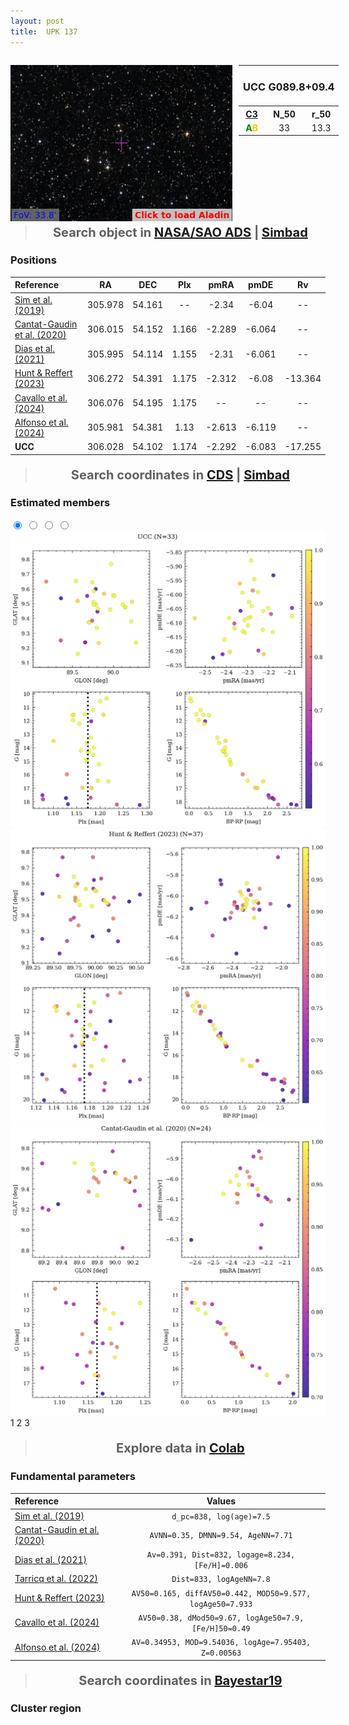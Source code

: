 ```yaml
---
layout: post
title:  UPK 137
---
```

<div style="display: flex; justify-content: space-between; width:720px;height:250px">
<div style="text-align: center;">

<!-- Static image + data attributes for FOV and target -->
<img id="aladin_img"
     data-umami-event="aladin_load"
     src="https://raw.githubusercontent.com/ucc23/Q1P/main/plots/upk137_aladin.webp"
     alt="Click to load Aladin Lite" 
     style="width:355px;height:250px; cursor: pointer;"
     data-fov="0.443" 
     data-target="306.028 54.102"/>
<!-- Div to contain Aladin Lite viewer -->
<div id="aladin-lite-div" style="width:355px;height:250px;display:none;"></div>
<!-- Aladin Lite script (will be loaded after the image is clicked) -->
<script src="{{ site.baseurl }}/scripts/aladin_load.js"></script>

</div>
<!-- Left block -->

<table style="width:355px;height:250px;">
  <!-- Row 1 (title) -->
  <tr>
    <td colspan="5"><h3>UCC G089.8+09.4</h3></td>
  </tr>
  <!-- Row 2 -->
  <tr>
    <th style="text-align: center;"><a href="https://ucc.ar/faq#what-is-the-c3-parameter" title="Combined class">C3</a></th>
    <th style="text-align: center;"><div title="Stars with membership probability >50%">N_50</div></th>
    <th style="text-align: center;"><div title="Radius that contains half the members [arcmin]">r_50</div></th>
  </tr>
  <!-- Row 3 -->
  <tr>
    <td style="text-align: center;"><span style="color: green; font-weight: bold;">A</span><span style="color: #FFC300; font-weight: bold;">B</span></td>
    <td style="text-align: center;">33</td>
    <td style="text-align: center;">13.3</td>
  </tr>
</table>
</div>

> <p style="text-align:center; font-weight: bold; font-size:20px">Search object in <a data-umami-event="nasa_search" href="https://ui.adsabs.harvard.edu/search/q=%20collection%3Aastronomy%20body%3A%22UPK%20137%22&sort=date%20desc%2C%20bibcode%20desc&p_=0" target="_blank">NASA/SAO ADS</a> | <a data-umami-event="simbad_search" href="https://simbad.cds.unistra.fr/simbad/sim-id-refs?Ident=upk137" target="_blank">Simbad</a></p>


### Positions

| Reference    | RA    | DEC   | Plx  | pmRA  | pmDE   |  Rv  |
| :---         | :---: | :---: | :---: | :---: | :---: | :---: |
|[Sim et al. (2019)](https://ui.adsabs.harvard.edu/abs/2019JKAS...52..145S) | 305.978 | 54.161 | -- | -2.34 | -6.04 | -- |
|[Cantat-Gaudin et al. (2020)](https://ui.adsabs.harvard.edu/abs/2020A%26A...640A...1C) | 306.015 | 54.152 | 1.166 | -2.289 | -6.064 | -- |
|[Dias et al. (2021)](https://ui.adsabs.harvard.edu/abs/2021MNRAS.504..356D) | 305.995 | 54.114 | 1.155 | -2.31 | -6.061 | -- |
|[Hunt & Reffert (2023)](https://ui.adsabs.harvard.edu/abs/2023A%26A...673A.114H) | 306.272 | 54.391 | 1.175 | -2.312 | -6.08 | -13.364 |
|[Cavallo et al. (2024)](https://ui.adsabs.harvard.edu/abs/2024AJ....167...12C) | 306.076 | 54.195 | 1.175 | -- | -- | -- |
|[Alfonso et al. (2024)](https://ui.adsabs.harvard.edu/abs/2024A%26A...689A..18A) | 305.981 | 54.381 | 1.13 | -2.613 | -6.119 | -- |
| **UCC** |306.028 | 54.102 | 1.174 | -2.292 | -6.083 | -17.255 |

> <p style="text-align:center; font-weight: bold; font-size:20px">Search coordinates in <a data-umami-event="cds_coord_search" href="https://cdsportal.u-strasbg.fr/?target=306.028,+54.102" target="_blank">CDS</a> | <a data-umami-event="simbad_coord_search" href="https://simbad.cds.unistra.fr/mobile/object_list.html?coord=306.028%2054.102&output=json&radius=5&userEntry=upk137" target="_blank">Simbad</a></p>

### Estimated members

<div class="carousel">
<input type="radio" name="radio-btn" id="slide1" checked>
<input type="radio" name="radio-btn" id="slide1">
<input type="radio" name="radio-btn" id="slide2">
<input type="radio" name="radio-btn" id="slide3">
<div class="slides">
<div class="slide">
<a href="https://raw.githubusercontent.com/ucc23/Q1P/main/plots/UCC/upk137.webp" target="_blank">
<img src="https://raw.githubusercontent.com/ucc23/Q1P/main/plots/UCC/upk137.webp" alt="UPK 137 UCC">
</a>
</div>
<div class="slide">
<a href="https://raw.githubusercontent.com/ucc23/Q1P/main/plots/HUNT23/upk137.webp" target="_blank">
<img src="https://raw.githubusercontent.com/ucc23/Q1P/main/plots/HUNT23/upk137.webp" alt="UPK 137 HUNT23">
</a>
</div>
<div class="slide">
<a href="https://raw.githubusercontent.com/ucc23/Q1P/main/plots/CANTAT20/upk137.webp" target="_blank">
<img src="https://raw.githubusercontent.com/ucc23/Q1P/main/plots/CANTAT20/upk137.webp" alt="UPK 137 CANTAT20">
</a>
</div>
</div>
<div class="indicators">
<label for="slide1">1</label>
<label for="slide2">2</label>
<label for="slide3">3</label>
</div>
</div>


> <p style="text-align:center; font-weight: bold; font-size:20px">Explore data in <a data-umami-event="colab" href="https://colab.research.google.com/github/ucc23/ucc/blob/main/assets/notebook.ipynb" target="_blank">Colab</a></p>


### Fundamental parameters

| Reference |  Values |
| :---      |  :---:  |
| [Sim et al. (2019)](https://ui.adsabs.harvard.edu/abs/2019JKAS...52..145S) | `d_pc=838, log(age)=7.5` |
| [Cantat-Gaudin et al. (2020)](https://ui.adsabs.harvard.edu/abs/2020A%26A...640A...1C) | `AVNN=0.35, DMNN=9.54, AgeNN=7.71` |
| [Dias et al. (2021)](https://ui.adsabs.harvard.edu/abs/2021MNRAS.504..356D) | `Av=0.391, Dist=832, logage=8.234, [Fe/H]=0.006` |
| [Tarricq et al. (2022)](https://ui.adsabs.harvard.edu/abs/2022A%26A...659A..59T) | `Dist=833, logAgeNN=7.8` |
| [Hunt & Reffert (2023)](https://ui.adsabs.harvard.edu/abs/2023A%26A...673A.114H) | `AV50=0.165, diffAV50=0.442, MOD50=9.577, logAge50=7.933` |
| [Cavallo et al. (2024)](https://ui.adsabs.harvard.edu/abs/2024AJ....167...12C) | `AV50=0.38, dMod50=9.67, logAge50=7.9, [Fe/H]50=0.49` |
| [Alfonso et al. (2024)](https://ui.adsabs.harvard.edu/abs/2024A%26A...689A..18A) | `AV=0.34953, MOD=9.54036, logAge=7.95403, Z=0.00563` |

> <p style="text-align:center; font-weight: bold; font-size:20px">Search coordinates in <a data-umami-event="bayestar" href="http://argonaut.skymaps.info/query?lon=89.785%20&lat=9.493&coordsys=gal&mapname=bayestar2019" target="_blank">Bayestar19</a></p>


### Cluster region

<html lang="en">
  <body>
    <center>
    <div id="plot-params"
         data-oc-name="upk137"
         data-ra-center="306.01"
         data-dec-center="54.15"
         data-rad-deg="13.3"
         data-plx="1.174">
    </div>
    <div id="plot-container">
        <div id="plot"></div>
    </div>
    <script defer type="module" src="{{ site.baseurl }}/scripts/radec_scatter.js"></script>
    </center>
  </body>
</html>
<br>
